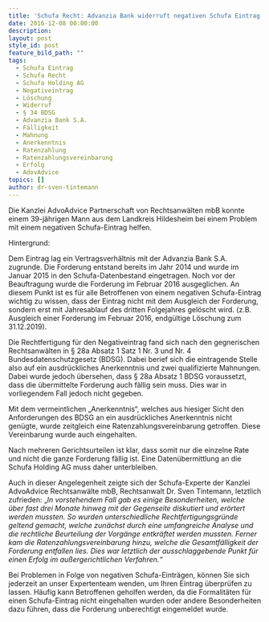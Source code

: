 ```yaml
---
title: 'Schufa Recht: Advanzia Bank widerruft negativen Schufa Eintrag'
date: 2016-12-08 00:00:00
description:
layout: post
style_id: post
feature_bild_path: ""
tags:
  - Schufa Eintrag
  - Schufa Recht
  - Schufa Holding AG
  - Negativeintrag
  - Löschung
  - Widerruf
  - § 34 BDSG
  - Advanzia Bank S.A.
  - Fälligkeit
  - Mahnung
  - Anerkenntnis
  - Ratenzahlung
  - Ratenzahlungsvereinbarung
  - Erfolg
  - AdovAdvice
topics: []
author: dr-sven-tintemann
---
```



Die Kanzlei AdvoAdvice Partnerschaft von Rechtsanwälten mbB konnte einem 39-jährigen Mann aus dem Landkreis Hildesheim bei einem Problem mit einem negativen Schufa-Eintrag helfen.

Hintergrund:

Dem Eintrag lag ein Vertragsverhältnis mit der Advanzia Bank S.A. zugrunde. Die Forderung entstand bereits im Jahr 2014 und wurde im Januar 2015 in den Schufa-Datenbestand eingetragen. Noch vor der Beauftragung wurde die Forderung im Februar 2016 ausgeglichen. An diesem Punkt ist es für alle Betroffenen von einem negativen Schufa-Eintrag wichtig zu wissen, dass der Eintrag nicht mit dem Ausgleich der Forderung, sondern erst mit Jahresablauf des dritten Folgejahres gelöscht wird. (z.B. Ausgleich einer Forderung im Februar 2016, endgültige Löschung zum 31.12.2019).

Die Rechtfertigung für den Negativeintrag fand sich nach den gegnerischen Rechtsanwälten in § 28a Absatz 1 Satz 1 Nr. 3 und Nr. 4 Bundesdatenschutzgesetz (BDSG). Dabei berief sich die eintragende Stelle also auf ein ausdrückliches Anerkenntnis und zwei qualifizierte Mahnungen. Dabei wurde jedoch übersehen, dass § 28a Absatz 1 BDSG voraussetzt, dass die übermittelte Forderung auch fällig sein muss. Dies war in vorliegendem Fall jedoch nicht gegeben.

Mit dem vermeintlichen „Anerkenntnis“, welches aus hiesiger Sicht den Anforderungen des BDSG an ein ausdrückliches Anerkenntnis nicht genügte, wurde zeitgleich eine Ratenzahlungsvereinbarung getroffen. Diese Vereinbarung wurde auch eingehalten.

Nach mehreren Gerichtsurteilen ist klar, dass somit nur die einzelne Rate und nicht die ganze Forderung fällig ist. Eine Datenübermittlung an die Schufa Holding AG muss daher unterbleiben.

Auch in dieser Angelegenheit zeigte sich der Schufa-Experte der Kanzlei AdvoAdvice Rechtsanwälte mbB, Rechtsanwalt Dr. Sven Tintemann, letztlich zufrieden: „*In vorstehendem Fall gab es einige Besonderheiten, welche über fast drei Monate hinweg mit der Gegenseite diskutiert und erörtert werden mussten. So wurden unterschiedliche Rechtfertigungsgründe geltend gemacht, welche zunächst durch eine umfangreiche Analyse und die rechtliche Beurteilung der Vorgänge entkräftet werden mussten. Ferner kam die Ratenzahlungsvereinbarung hinzu, welche die Gesamtfälligkeit der Forderung entfallen lies. Dies war letztlich der ausschlaggebende Punkt für einen Erfolg im außergerichtlichen Verfahren.“*

Bei Problemen in Folge von negativen Schufa-Einträgen, können Sie sich jederzeit an unser Expertenteam wenden, um Ihren Eintrag überprüfen zu lassen. Häufig kann Betroffenen geholfen werden, da die Formalitäten für einen Schufa-Eintrag nicht eingehalten wurden oder andere Besonderheiten dazu führen, dass die Forderung unberechtigt eingemeldet wurde.